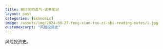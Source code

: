```yaml
---
title: 被讨厌的勇气-读书笔记
layout: post
categories: [Economic]
image: /assets/img/2024-08-27-feng-xian-tou-zi-shi-reading-notes/1.jpg
customexcerpt: "风险投资史"
---
```

风险投资史。
